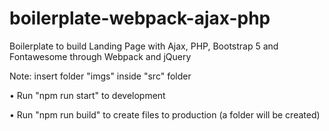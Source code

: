 # boilerplate-webpack-ajax-php
Boilerplate to build Landing Page with Ajax, PHP, Bootstrap 5 and Fontawesome through Webpack and jQuery

Note: insert folder "imgs" inside "src" folder

• Run "npm run start" to development

• Run "npm run build" to create files to production (a folder will be created)
